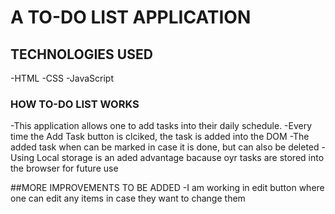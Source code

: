 # A TO-DO LIST APPLICATION
## TECHNOLOGIES USED
-HTML
-CSS
-JavaScript

### HOW TO-DO LIST WORKS
-This application allows one to add tasks into their daily schedule.
-Every time the Add Task button is clciked, the task is added into the DOM
-The added task when can be marked in case it is done, but can also be deleted
-Using Local storage is an aded advantage bacause oyr tasks are stored into the browser for future use

##MORE IMPROVEMENTS TO BE ADDED
-I am working in edit button where one can edit any items in case they want to change them
